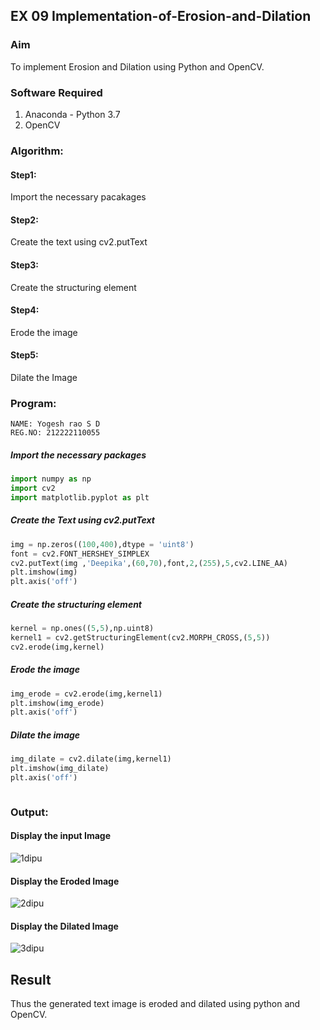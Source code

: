 ## EX 09 Implementation-of-Erosion-and-Dilation
### Aim
To implement Erosion and Dilation using Python and OpenCV.
### Software Required
1. Anaconda - Python 3.7
2. OpenCV
### Algorithm:
#### Step1:<br>
Import the necessary pacakages

#### Step2:<br>
Create the text using cv2.putText

#### Step3:<br>
Create the structuring element

#### Step4:<br>
Erode the image


#### Step5: <br>
Dilate the Image

 
### Program:
```
NAME: Yogesh rao S D
REG.NO: 212222110055
```

##### Import the necessary packages
``` Python
import numpy as np
import cv2
import matplotlib.pyplot as plt
```
##### Create the Text using cv2.putText
``` Python
img = np.zeros((100,400),dtype = 'uint8')
font = cv2.FONT_HERSHEY_SIMPLEX
cv2.putText(img ,'Deepika',(60,70),font,2,(255),5,cv2.LINE_AA)
plt.imshow(img)
plt.axis('off')
```
##### Create the structuring element
``` Python
kernel = np.ones((5,5),np.uint8)
kernel1 = cv2.getStructuringElement(cv2.MORPH_CROSS,(5,5))
cv2.erode(img,kernel)
```
##### Erode the image
``` Python
img_erode = cv2.erode(img,kernel1)
plt.imshow(img_erode)
plt.axis('off')

```
##### Dilate the image
``` Python
img_dilate = cv2.dilate(img,kernel1)
plt.imshow(img_dilate)
plt.axis('off')



```
### Output:
#### Display the input Image
![1dipu](https://github.com/deepikasrinivasans/erosion--dilation/assets/119393935/c9c02fa8-c7ff-4457-b075-67880acfa233)
#### Display the Eroded Image
![2dipu](https://github.com/deepikasrinivasans/erosion--dilation/assets/119393935/b5036700-a067-40d2-bd82-bfe4b3c503c3)
#### Display the Dilated Image
![3dipu](https://github.com/deepikasrinivasans/erosion--dilation/assets/119393935/9a91dfaa-76cf-400d-a8d7-ac67c41acf62)
## Result
Thus the generated text image is eroded and dilated using python and OpenCV.
